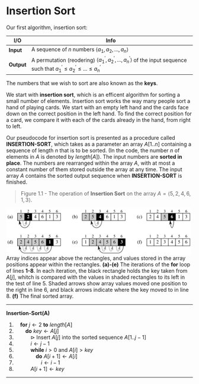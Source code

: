 # Insertion Sort

Our first algorithm, insertion sort:

| I/O | Info |
|-----|------|
|**Input**| A sequence of $n$ numbers $\langle a_{1}, a_{2}, ..., a_{n}\rangle$
|**Output**| A permutation (reodering) $\langle a_{1}^{'}, a_{2}^{'}, ..., a_{n}^{'}\rangle$ of the input sequence such that $a_{1}^{'} \le a_{2}^{'} \le ... \le a_{n}^{'}$

The numbers that we wish to sort are also known as the __keys__.

We start with __insertion sort__, which is an efficent algorithm for sorting a small number of elements. Insertion sort works the way many people sort a hand of playing cards. We start with an empty left hand and the cards face down on the correct position in the left hand. To find the correct position for a card, we compare it with each of the cards already in the hand, from right to left.

Our pseudocode for insertion sort is presented as a procedure called __INSERTION-SORT__, which takes as a parameter an array $A[1..n]$ containing a sequence of length $n$ that is to be sorted. (In the code, the number $n$ of elements in $A$ is denoted by $length[A]$). The input numbers are __sorted in place__. The numbers are rearranged within the array $A$, with at most a constant number of them stored outside the array at any time. The input array $A$ contains the sorted output sequence when __INSERTION-SORT__ is finished.

> Figure 1.1 - The operation of __Insertion Sort__ on the array $A = \langle 5, 2, 4, 6, 1, 3 \rangle$.
<img align="left" src="https://github.com/romuro-pauliv/Algorithms/blob/main/a1%20-%20Insertion%20Sort/static/Insertion%20Sort.png?raw=true" alt="Insertion Sort" width="500"/>

Array indices appear above the rectangles, and values stored in the array positions appear within the rectangles. __(a)-(e)__ The iterations of the __for__ loop of lines __1-8__. In each iteration, the black rectangle holds the key taken from $A[j]$, whitch is compared with the values in shaded rectangles to its left in the test of line 5. Shaded arrows show array values moved one position to the right in line 6, and black arrows indicate where the key moved to in line 8. __(f)__ The final sorted array.

---

__Insertion-Sort(A)__
1. &emsp;__for__ $j\leftarrow 2$ __to__ $length[A]$
2. &emsp;&emsp;__do__ $key\leftarrow A[j]$
3. &emsp;&emsp;&emsp;$\triangleright$ Insert $A[j]$ into the sorted sequence $A[1..j-1]$
4. &emsp;&emsp;&emsp;$i\leftarrow j-1$
5. &emsp;&emsp;&emsp;__while__ $i > 0$ and $A[i] > key$
6. &emsp;&emsp;&emsp;&emsp;__do__ $A[i+1]\leftarrow A[i]$
7. &emsp;&emsp;&emsp;&emsp;&emsp;$i\leftarrow i - 1$
8. &emsp;&emsp;&emsp;$A[i + 1]\leftarrow key$

---
